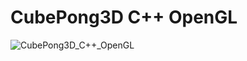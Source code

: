 # CubePong3D C++ OpenGL

![CubePong3D_C++_OpenGL](https://github.com/Arthur-156/CubePong3D_OpenGL/assets/86320633/f0a84cae-a7e3-4faf-ae3b-eafb698c23ad)
